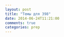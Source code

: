 ```yaml
---
layout: post
title: "Темы для 398"
date: 2014-06-24T11:21:00
comments: true
categories: prep
---
```

